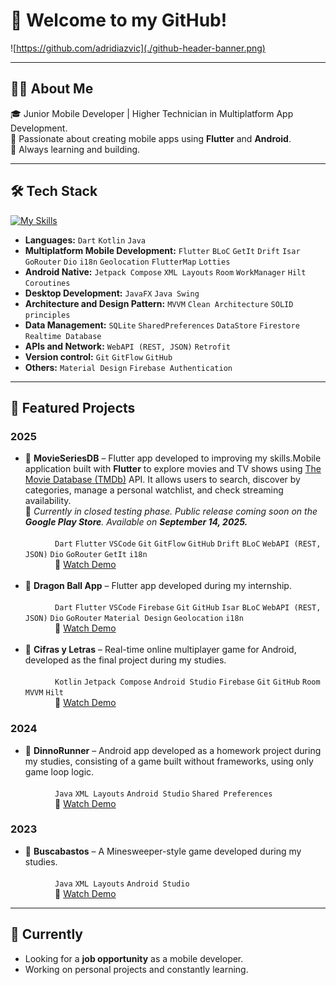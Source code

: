 
<!--
**adridiazvic/adridiazvic** is a ✨ _special_ ✨ repository because its `README.md` (this file) appears on your GitHub profile.

Here are some ideas to get you started:

- 🔭 I’m currently working on ...
- 🌱 I’m currently learning ...
- 👯 I’m looking to collaborate on ...
- 🤔 I’m looking for help with ...
- 💬 Ask me about ...
- 📫 How to reach me: ...
- 😄 Pronouns: ...
- ⚡ Fun fact: ...
-->

# 👋 Welcome to my GitHub!

![https://github.com/adridiazvic](./github-header-banner.png)

---

## 👨‍💻 About Me

🎓 Junior Mobile Developer | Higher Technician in Multiplatform App Development.  
📱 Passionate about creating mobile apps using **Flutter** and **Android**.  
🚀 Always learning and building.

---

## 🛠 Tech Stack

[![My Skills](https://skillicons.dev/icons?i=dart,flutter,kotlin,java,firebase,git,github,vscode,androidstudio)](https://skillicons.dev)

- **Languages:** ```Dart``` ```Kotlin``` ```Java```
- **Multiplatform Mobile Development:** ```Flutter``` ```BLoC``` ```GetIt``` ```Drift``` ```Isar``` ```GoRouter``` ```Dio``` ```i18n``` ```Geolocation``` ```FlutterMap``` ```Lotties```
- **Android Native:** ```Jetpack Compose``` ```XML Layouts``` ```Room``` ```WorkManager``` ```Hilt``` ```Coroutines```
- **Desktop Development:** ```JavaFX``` ```Java Swing```
- **Architecture and Design Pattern:** ```MVVM``` ```Clean Architecture``` ```SOLID principles```
- **Data Management:** ```SQLite``` ```SharedPreferences``` ```DataStore``` ```Firestore``` ```Realtime Database```
- **APIs and Network:** ```WebAPI (REST, JSON)``` ```Retrofit```
- **Version control:** ```Git``` ```GitFlow``` ```GitHub```
- **Others:** ```Material Design``` ```Firebase Authentication```

---

## 📱 Featured Projects

### 2025

- 🔹 **MovieSeriesDB** – Flutter app developed to improving my skills.Mobile application built with **Flutter** to explore movies and TV shows using [The Movie Database (TMDb)](https://www.themoviedb.org/) API. It allows users to search, discover by categories, manage a personal watchlist, and check streaming availability.</br>
📢 *Currently in closed testing phase. Public release coming soon on the **Google Play Store**. Available on **September 14, 2025.***
        </br></br>
        &nbsp;&nbsp;&nbsp;&nbsp;&nbsp;&nbsp;&nbsp;&nbsp;&nbsp;&nbsp;&nbsp;&nbsp;```Dart``` ```Flutter``` ```VSCode``` ```Git``` ```GitFlow``` ```GitHub``` ```Drift``` ```BLoC``` ```WebAPI (REST, JSON)``` ```Dio```  ```GoRouter``` ```GetIt``` ```i18n```
        </br>
        &nbsp;&nbsp;&nbsp;&nbsp;&nbsp;&nbsp;&nbsp;&nbsp;&nbsp;&nbsp;&nbsp;&nbsp;🔗 [Watch Demo](https://drive.google.com/file/d/1JWgyeTqQEGCclOzib0ByweB6oEcf9F0a/view?usp=sharing) </br>
   </br>
- 🔹 **Dragon Ball App** – Flutter app developed during my internship.
        </br></br>
        &nbsp;&nbsp;&nbsp;&nbsp;&nbsp;&nbsp;&nbsp;&nbsp;&nbsp;&nbsp;&nbsp;&nbsp;```Dart``` ```Flutter``` ```VSCode``` ```Firebase``` ```Git``` ```GitHub``` ```Isar``` ```BLoC``` ```WebAPI (REST, JSON)``` ```Dio```  ```GoRouter``` ```Material Design``` ```Geolocation``` ```i18n```
        </br>
        &nbsp;&nbsp;&nbsp;&nbsp;&nbsp;&nbsp;&nbsp;&nbsp;&nbsp;&nbsp;&nbsp;&nbsp;🔗 [Watch Demo](https://drive.google.com/file/d/1Hm3WpXAb528t3gKmUGe3e71QXHgjnG0g/view?usp=sharing) </br>
  </br>
- 🔹 **Cifras y Letras** – Real-time online multiplayer game for Android, developed as the final project during my studies.
        </br></br>
        &nbsp;&nbsp;&nbsp;&nbsp;&nbsp;&nbsp;&nbsp;&nbsp;&nbsp;&nbsp;&nbsp;&nbsp;```Kotlin``` ```Jetpack Compose``` ```Android Studio``` ```Firebase``` ```Git``` ```GitHub``` ```Room``` ```MVVM``` ```Hilt```
        </br>
        &nbsp;&nbsp;&nbsp;&nbsp;&nbsp;&nbsp;&nbsp;&nbsp;&nbsp;&nbsp;&nbsp;&nbsp;🔗 [Watch Demo](https://drive.google.com/file/d/1JP-cXMV2ujLgIeeokn2Jr3GyyEDVMp59/view?usp=sharing) </br>

### 2024

- 🔹 **DinnoRunner** – Android app developed as a homework project during my studies, consisting of a game built without frameworks, using only game loop logic.
        </br></br>
        &nbsp;&nbsp;&nbsp;&nbsp;&nbsp;&nbsp;&nbsp;&nbsp;&nbsp;&nbsp;&nbsp;&nbsp;```Java``` ```XML Layouts``` ```Android Studio``` ```Shared Preferences```
        </br>
        &nbsp;&nbsp;&nbsp;&nbsp;&nbsp;&nbsp;&nbsp;&nbsp;&nbsp;&nbsp;&nbsp;&nbsp;🔗 [Watch Demo](https://drive.google.com/file/d/1MfnuvHhR6hCHY2_n0ikL4dTBWNF_A670/view?usp=sharing) </br>

### 2023

- 🔹 **Buscabastos** – A Minesweeper-style game developed during my studies.
        </br></br>
        &nbsp;&nbsp;&nbsp;&nbsp;&nbsp;&nbsp;&nbsp;&nbsp;&nbsp;&nbsp;&nbsp;&nbsp;```Java``` ```XML Layouts``` ```Android Studio```
        </br>
        &nbsp;&nbsp;&nbsp;&nbsp;&nbsp;&nbsp;&nbsp;&nbsp;&nbsp;&nbsp;&nbsp;&nbsp;🔗 [Watch Demo](https://drive.google.com/file/d/1ys48ns6VwK_aVwYwJ-k0VoZfsCW0ZuO2/view?usp=sharing) </br>

---

## 🌱 Currently

- Looking for a **job opportunity** as a mobile developer.  
- Working on personal projects and constantly learning.


